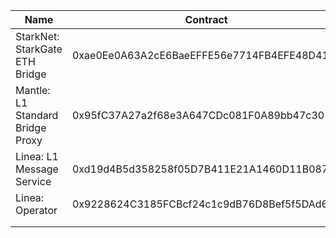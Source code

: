 
| Name                              | Contract                                   | Comment |
| ----                              | ----                                       | ----    |
| StarkNet: StarkGate ETH Bridge    | 0xae0Ee0A63A2cE6BaeEFFE56e7714FB4EFE48D419 | |
| Mantle: L1 Standard Bridge Proxy  | 0x95fC37A27a2f68e3A647CDc081F0A89bb47c3012 | |
| Linea: L1 Message Service         | 0xd19d4B5d358258f05D7B411E21A1460D11B0876F | |
| Linea: Operator                   | 0x9228624C3185FCBcf24c1c9dB76D8Bef5f5DAd64 | for info |
| | |
| | |
